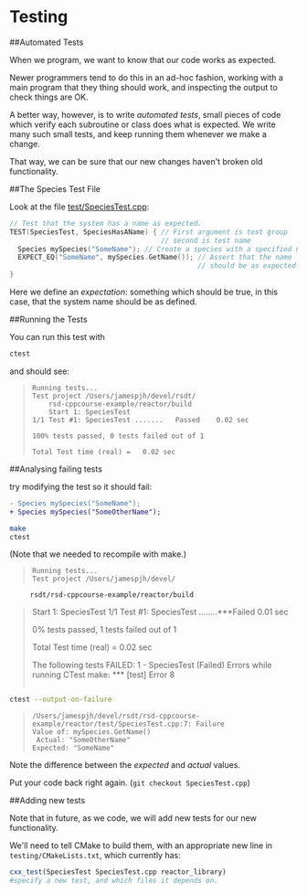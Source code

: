 Testing
=======

##Automated Tests

When we program, we want to know that our code works as expected.

Newer programmers tend to do this in an ad-hoc fashion, working with a main program that they thing should work, and
inspecting the output to check things are OK. 

A better way, however, is to write *automated tests*, small pieces of
code which verify each subroutine or class does what is expected. We write many such small tests, and keep running them
whenever we make a change. 

That way, we can be sure that our new changes haven't broken old functionality.

##The Species Test File

Look at the file [test/SpeciesTest.cpp](https://github.com/UCL/rsd-cppcourse-example/blob/master/reactor/test/SpeciesTest.cpp):

``` cpp
// Test that the system has a name as expected.
TEST(SpeciesTest, SpeciesHasAName) { // First argument is test group
									 // second is test name
  Species mySpecies("SomeName"); // Create a species with a specified name
  EXPECT_EQ("SomeName", mySpecies.GetName()); // Assert that the name 
  											  // should be as expected
}
```

Here we define an *expectation*: something which should be true, in this case, that the system name should be as defined.

##Running the Tests

You can run this test with

``` bash
ctest
```

and should see:

> ```
> Running tests...
> Test project /Users/jamespjh/devel/rsdt/
>     rsd-cppcourse-example/reactor/build
>     Start 1: SpeciesTest
> 1/1 Test #1: SpeciesTest .......   Passed    0.02 sec
> 
> 100% tests passed, 0 tests failed out of 1
> 
> Total Test time (real) =   0.02 sec
> ```

##Analysing failing tests

try modifying the test so it should fail:
``` Diff
- Species mySpecies("SomeName");
+ Species mySpecies("SomeOtherName");
```

``` bash
make
ctest
```

(Note that we needed to recompile with make.)

> ```
> Running tests...
> Test project /Users/jamespjh/devel/
         rsdt/rsd-cppcourse-example/reactor/build
>    Start 1: SpeciesTest
> 1/1 Test #1: SpeciesTest ........***Failed    0.01 sec
>
> 0% tests passed, 1 tests failed out of 1
> 
> Total Test time (real) =   0.02 sec
>
> The following tests FAILED:
>           1 - SpeciesTest (Failed)
> Errors while running CTest
> make: *** [test] Error 8
> ```

``` bash
ctest --output-on-failure
```

> ```
> /Users/jamespjh/devel/rsdt/rsd-cppcourse-example/reactor/test/SpeciesTest.cpp:7: Failure
> Value of: mySpecies.GetName()
>  Actual: "SomeOtherName"
> Expected: "SomeName"
> ```

Note the difference between the *expected* and *actual* values.

Put your code back right again. (`git checkout SpeciesTest.cpp`)

##Adding new tests

Note that in future, as we code, we will add new tests for our new functionality.

We'll need to tell CMake to build them, with an appropriate new line in `testing/CMakeLists.txt`, which currently has:

``` CMake
cxx_test(SpeciesTest SpeciesTest.cpp reactor_library) 
#specify a new test, and which files it depends on.
```
